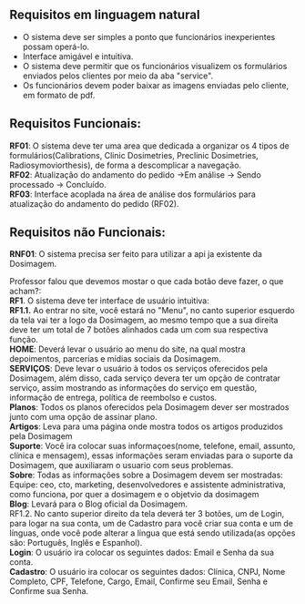 ## Requisitos em linguagem natural
- O sistema deve ser simples a ponto que funcionários inexperientes possam operá-lo.
- Interface amigável e intuitiva.
- O sistema deve permitir que os funcionários visualizem os formulários enviados pelos clientes por meio da aba "service".
- Os funcionários devem poder baixar as imagens enviadas pelo cliente, em formato de pdf.
## Requisitos Funcionais:
**RF01**: O sistema deve ter uma area que dedicada a organizar os 4 tipos de formulários(Calibrations, Clinic Dosimetries, Preclinic Dosimetries, Radiosymoviorthesis), de forma a descomplicar a navegação. <br>
**RF02**: Atualização do andamento do pedido ->Em análise -> Sendo processado -> Concluído. <br>
**RF03**: Interface acoplada na área de análise dos formulários para atualização do andamento do pedido (RF02).
## Requisitos não Funcionais:
**RNF01**: O sistema precisa ser feito para utilizar a api ja existente da Dosimagem.

Professor falou que devemos mostar o que cada botão deve fazer, o que acham?: <br>
 **RF1**. O sistema deve ter interface de usuário intuitiva:<br>
 **RF1.1.** Ao entrar no site, você estará no "Menu", no canto superior esquerdo da tela vai ter a logo da Dosimagem, ao mesmo tempo que a sua direita deve ter um total de 7 botões alinhados cada um com sua respectiva função.<br>
         **HOME**: Deverá levar o usuário ao menu do site, na qual mostra depoimentos, parcerias e mídias sociais da Dosimagem.<br>
         **SERVIÇOS**: Deve levar o usuário à todos os serviços oferecidos pela Dosimagem, além disso, cada serviço devera ter um opção de contratar serviço, assim mostrando as informações do serviço em questão, informação de entrega, política de reembolso e custos.<br>
         **Planos**: Todos os planos oferecidos pela Dosimagem dever ser mostrados junto com uma opção de assinar plano.<br>
         **Artigos**: Leva para uma página onde mostra todos os artigos produzidos pela Dosimagem<br>
         **Suporte**: Você ira colocar suas informaçoes(nome, telefone, email, assunto, clínica e mensagem), essas informações seram enviadas para o suporte da Dosimagem, que auxiliaram o usuario com seus problemas.<br>
         **Sobre**: Todas as informações sobre a Dosimagem devem ser mostradas: Equipe: ceo, cto, marketing, desenvolvedores e assistente administrativa, como funciona, por quer a dosimagem e o objetvio da dosimagem<br>
         **Blog**: Levará para o Blog oficial da Dosimagem.<br>
      RF1.2. No canto superior direito da tela deverá ter 3 botões, um de Login, para logar na sua conta, um de Cadastro para você criar sua conta e um de línguas, onde você pode alterar a língua que está sendo utilizada(as opções são: Português, Inglês e Espanhol).<br>
         **Login**: O usuário ira colocar os seguintes dados: Email e Senha da sua conta.<br>
         **Cadastro**: O usuário ira colocar os seguintes dados: Clínica, CNPJ, Nome Completo, CPF, Telefone, Cargo, Email, Confirme seu Email, Senha e Confirme sua Senha. 
